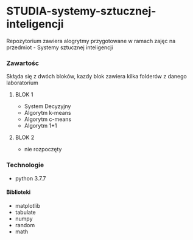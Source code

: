 # STUDIA-systemy-sztucznej-inteligencji

Repozytorium zawiera alogrytmy przygotowane w ramach zajęc na 
przedmiot - Systemy sztucznej inteligencji

### Zawartośc
Skłąda się z dwóch bloków, kazdy blok zawiera kilka folderów z danego laboratorium

1. BLOK 1
    * System Decyzyjny 
    * Algorytm k-means
    * Algorytm c-means
    * Algorytm 1+1
    
2. BLOK 2
    * nie rozpoczęty


### Technologie 
* python 3.7.7

#### Biblioteki
* matplotlib
* tabulate
* numpy 
* random
* math 
